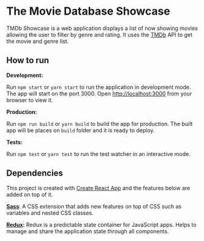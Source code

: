 # The Movie Database Showcase

TMDb Showcase is a web application displays a list of now showing movies allowing the user to filter by genre and rating. It uses the [TMDb](https://www.themoviedb.org) API to get the movie and genre list.

## How to run

**Development:**

Run `npm start` or `yarn start` to run the application in development mode.
The app will start on the port 3000. Open [http://localhost:3000](http://localhost:3000) from your browser to view it.

**Production:**

Run `npm run build` or `yarn build` to build the app for production.
The built app will be places on `build` folder and it is ready to deploy.

**Tests:**

Run `npm test` or `yarn test` to run the test watcher in an interactive mode.

## Dependencies

This project is created with [Create React App](https://github.com/facebook/create-react-app) and the features below are added on top of it.

**[Sass](https://sass-lang.com)**: A CSS extension that adds new features on top of CSS such as variables and nested CSS classes.

**[Redux](https://redux.js.org):** Redux is a predictable state container for JavaScript apps. Helps to manage and share the application state through all components.
